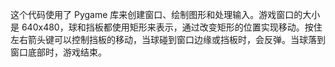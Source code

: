 这个代码使用了 Pygame 库来创建窗口、绘制图形和处理输入。游戏窗口的大小是 640x480，球和挡板都使用矩形来表示，通过改变矩形的位置实现移动。按住左右箭头键可以控制挡板的移动，当球碰到窗口边缘或挡板时，会反弹。当球落到窗口底部时，游戏结束。
